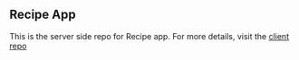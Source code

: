 ## Recipe App

This is the server side repo for Recipe app. For more details, visit the [client repo](https://github.com/JenniSvensson/Recipe-app-client)
